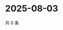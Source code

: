 # 2025-08-03

共 0 条

<!-- BEGIN ZHIHUVIDEO -->
<!-- 最后更新时间 Sun Aug 03 2025 23:11:47 GMT+0800 (China Standard Time) -->

<!-- END ZHIHUVIDEO -->
